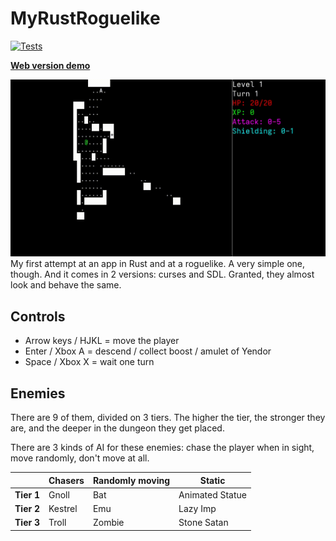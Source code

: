 # MyRustRoguelike
[![Tests](https://github.com/ALEX11BR/MyRustRoguelike/actions/workflows/rust.yml/badge.svg)](https://github.com/ALEX11BR/MyRustRoguelike/actions/workflows/rust.yml)

[**Web version demo**](https://alex11br.github.io/myrustroguelike-web/)

![Demo of the game](demo.gif)
My first attempt at an app in Rust and at a roguelike. A very simple one, though. And it comes in 2 versions: curses and SDL. Granted, they almost look and behave the same.

## Controls
* Arrow keys / HJKL = move the player
* Enter / Xbox A = descend / collect boost / amulet of Yendor
* Space / Xbox X = wait one turn

## Enemies
There are 9 of them, divided on 3 tiers. The higher the tier, the stronger they are, and the deeper in the dungeon they get placed.

There are 3 kinds of AI for these enemies: chase the player when in sight, move randomly, don't move at all.

|          | Chasers | Randomly moving |    Static     |
|----------|---------|-----------------|---------------|
|**Tier 1**|Gnoll    |Bat              |Animated Statue|
|**Tier 2**|Kestrel  |Emu              |Lazy Imp       |
|**Tier 3**|Troll    |Zombie           |Stone Satan    |
